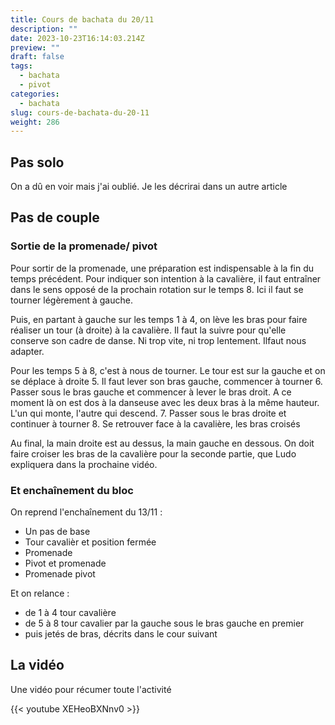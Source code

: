 ```yaml
---
title: Cours de bachata du 20/11
description: ""
date: 2023-10-23T16:14:03.214Z
preview: ""
draft: false
tags:
  - bachata
  - pivot
categories:
  - bachata
slug: cours-de-bachata-du-20-11
weight: 286
---
```


## Pas solo

On a dû en voir mais j'ai oublié. Je les décrirai dans un autre article

## Pas de couple

### Sortie de la promenade/ pivot

Pour sortir de la promenade, une préparation est indispensable à la fin du temps précédent. Pour indiquer son intention à la cavalière, il faut entraîner dans le sens opposé de la prochain rotation sur le temps 8. Ici il faut se tourner légèrement à gauche. 

Puis, en partant à gauche sur les temps 1 à 4, on lève les bras pour faire réaliser un tour (à droite) à la cavalière. Il faut la suivre pour qu'elle conserve son cadre de danse. Ni trop vite, ni trop lentement. Ilfaut nous adapter.

Pour les temps 5 à 8, c'est à nous de tourner. Le tour est sur la gauche et on se déplace à droite
5. Il faut lever son bras gauche, commencer à tourner
6. Passer sous le bras gauche et commencer à lever le bras droit. A ce moment là on est dos à la danseuse avec les deux bras à la même hauteur. L'un qui monte, l'autre qui descend. 
7. Passer sous le bras droite et continuer à tourner
8. Se retrouver face à la cavalière, les bras croisés 

Au final, la main droite est au dessus, la main gauche en dessous. On doit faire croiser les bras de la cavalière pour la seconde partie, que Ludo expliquera dans la prochaine vidéo. 

### Et enchaînement du bloc

On reprend l'enchaînement du 13/11 :

- Un pas de base
- Tour cavalièr et position fermée
- Promenade
- Pivot et promenade
- Promenade pivot

Et on relance :
- de 1 à 4 tour cavalière 
- de 5 à 8 tour cavalier par la gauche sous le bras gauche en premier
- puis jetés de bras, décrits dans le cour suivant

## La vidéo

Une vidéo pour récumer toute l'activité

{{< youtube XEHeoBXNnv0 >}}
